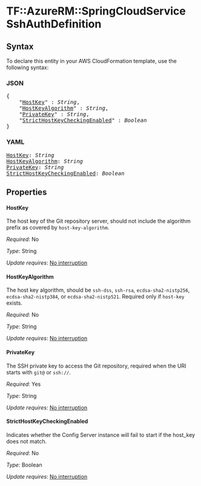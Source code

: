 # TF::AzureRM::SpringCloudService SshAuthDefinition

## Syntax

To declare this entity in your AWS CloudFormation template, use the following syntax:

### JSON

<pre>
{
    "<a href="#hostkey" title="HostKey">HostKey</a>" : <i>String</i>,
    "<a href="#hostkeyalgorithm" title="HostKeyAlgorithm">HostKeyAlgorithm</a>" : <i>String</i>,
    "<a href="#privatekey" title="PrivateKey">PrivateKey</a>" : <i>String</i>,
    "<a href="#stricthostkeycheckingenabled" title="StrictHostKeyCheckingEnabled">StrictHostKeyCheckingEnabled</a>" : <i>Boolean</i>
}
</pre>

### YAML

<pre>
<a href="#hostkey" title="HostKey">HostKey</a>: <i>String</i>
<a href="#hostkeyalgorithm" title="HostKeyAlgorithm">HostKeyAlgorithm</a>: <i>String</i>
<a href="#privatekey" title="PrivateKey">PrivateKey</a>: <i>String</i>
<a href="#stricthostkeycheckingenabled" title="StrictHostKeyCheckingEnabled">StrictHostKeyCheckingEnabled</a>: <i>Boolean</i>
</pre>

## Properties

#### HostKey

The host key of the Git repository server, should not include the algorithm prefix as covered by `host-key-algorithm`.

_Required_: No

_Type_: String

_Update requires_: [No interruption](https://docs.aws.amazon.com/AWSCloudFormation/latest/UserGuide/using-cfn-updating-stacks-update-behaviors.html#update-no-interrupt)

#### HostKeyAlgorithm

The host key algorithm, should be `ssh-dss`, `ssh-rsa`, `ecdsa-sha2-nistp256`, `ecdsa-sha2-nistp384`, or `ecdsa-sha2-nistp521`. Required only if `host-key` exists.

_Required_: No

_Type_: String

_Update requires_: [No interruption](https://docs.aws.amazon.com/AWSCloudFormation/latest/UserGuide/using-cfn-updating-stacks-update-behaviors.html#update-no-interrupt)

#### PrivateKey

The SSH private key to access the Git repository, required when the URI starts with `git@` or `ssh://`.

_Required_: Yes

_Type_: String

_Update requires_: [No interruption](https://docs.aws.amazon.com/AWSCloudFormation/latest/UserGuide/using-cfn-updating-stacks-update-behaviors.html#update-no-interrupt)

#### StrictHostKeyCheckingEnabled

Indicates whether the Config Server instance will fail to start if the host_key does not match.

_Required_: No

_Type_: Boolean

_Update requires_: [No interruption](https://docs.aws.amazon.com/AWSCloudFormation/latest/UserGuide/using-cfn-updating-stacks-update-behaviors.html#update-no-interrupt)

